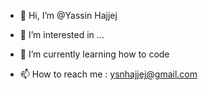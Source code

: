- 👋 Hi, I’m @Yassin Hajjej
- 👀 I’m interested in ...
- 🌱 I’m currently learning how to code 

- 📫 How to reach me : ysnhajjej@gmail.com

<!---
chnayder/chnayder is a ✨ special ✨ repository because its `README.md` (this file) appears on your GitHub profile.
You can click the Preview link to take a look at your changes.
--->
